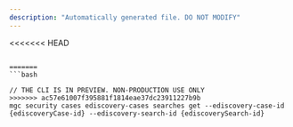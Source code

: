 ```yaml
---
description: "Automatically generated file. DO NOT MODIFY"
---
```


<<<<<<< HEAD
```cli

=======
```bash

// THE CLI IS IN PREVIEW. NON-PRODUCTION USE ONLY
>>>>>>> ac57e61007f395881f1814eae37dc23911227b9b
mgc security cases ediscovery-cases searches get --ediscovery-case-id {ediscoveryCase-id} --ediscovery-search-id {ediscoverySearch-id}

```